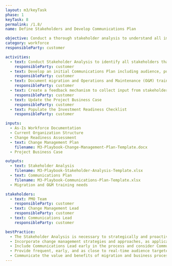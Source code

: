 ```yaml
---
layout: m3/keyTask
phase: 1
keyTask: 8
permalink: /1.8/
name: Define Stakeholders and Develop Communications Plan

objective: Conduct a thorough stakeholder analysis to understand all impacted organizational groups including the most appropriate ways to communicate with each group. Develop a detailed and comprehensive communications plan.
category: workforce
responsibleParty: customer

activities:
  - text: Conduct Stakeholder Analysis to identify all stakeholders that will potentially be affected
    responsibleParty: customer
  - text: Develop an initial Communications Plan including audience, purpose, delivery methods, and timeline considerations
    responsibleParty: customer 
  - text: Document migration and Operations and Maintenance (O&M) training needs to inform the Target State Concept of Operations and Initial Scope of Services
    responsibleParty: customer 
  - text: Create a feedback mechanism to collect input from stakeholders throughout the program
    responsibleParty: customer
  - text: Update the Project Business Case
    responsibleParty: customer
  - text: Populate the Investment Readiness Checklist
    responsibleParty: customer

inputs:
  - As-Is Workforce Documentation
  - Current Organization Structure
  - Change Readiness Assessment
  - text: Change Management Plan
    filename: M3-Playbook-Change-Management-Plan-Template.docx
  - Project Business Case

outputs:
  - text: Stakeholder Analysis
    filename: M3-Playbook-Stakeholder-Analysis-Template.xlsx
  - text: Communications Plan
    filename: M3-Playbook-Communications-Plan-Template.xlsx
  - Migration and O&M training needs

stakeholders:
  - text: PMO Team
    responsibleParty: customer
  - text: Change Management Lead
    responsibleParty: customer
  - text: Communications Lead
    responsibleParty: customer

bestPractice:
  - The Stakeholder Analysis is necessary to strategically and proactively communicate and involve stakeholders in change management activities, which will improve stakeholder engagement, reduce risk, and remove barriers to migration
  - Incorporate change management strategies and approaches, as applicable, directly into communications planning (e.g., targeted email campaigns, leadership brown bags)
  - Include Communications Lead early in the process and consider Communications Lead’s roles throughout the entire process
  - Provide frequent, early, and as close to real-time audience targeted communication updates throughout the process. 
  - Communicate the value and benefits of migration and business process changes to the larger workforce after the business case and throughout the implementation
---
```

